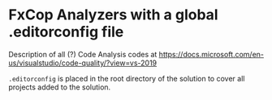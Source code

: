 # FxCop Analyzers with a global .editorconfig file

Description of all (?) Code Analysis codes at
<https://docs.microsoft.com/en-us/visualstudio/code-quality/?view=vs-2019>

`.editorconfig` is placed in the root directory of the solution to 
cover all projects added to the solution.
